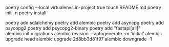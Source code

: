 poetry config --local virtualenvs.in-project true
touch README.md
poetry init -n
poetry install

 poetry add sqlalchemy
 poetry add alembic 
poetry add asyncpg
poetry add psycopg2
poetry add psycopg2-binary
poetry add "fastapi[all]"  
 alembic init migrations
alembic revision --autogenerate -m 'initial'
alembic upgrade head 
alembic upgrade 2d8bb3d81f97 
 alembic downgrade -1



